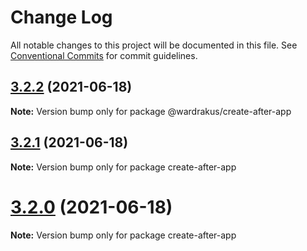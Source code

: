 # Change Log

All notable changes to this project will be documented in this file.
See [Conventional Commits](https://conventionalcommits.org) for commit guidelines.

## [3.2.2](https://github.com/wardrakus/gehen/compare/v3.2.1...v3.2.2) (2021-06-18)

**Note:** Version bump only for package @wardrakus/create-after-app

## [3.2.1](https://github.com/wardrakus/gehen/compare/v3.2.0...v3.2.1) (2021-06-18)

**Note:** Version bump only for package create-after-app

# [3.2.0](https://github.com/batusai513/gehen/compare/v3.1.3...v3.2.0) (2021-06-18)

**Note:** Version bump only for package create-after-app
